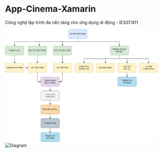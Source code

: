 # App-Cinema-Xamarin
Công nghệ lập trình đa nền tảng cho ứng dụng di động - IE307.N11

![Diagram](Images/Diagram.png)
![Diagram](https://user-images.githubusercontent.com/62206572/226263043-4ce0731c-eabc-43ac-896a-c8ad3e69e75e.png)
